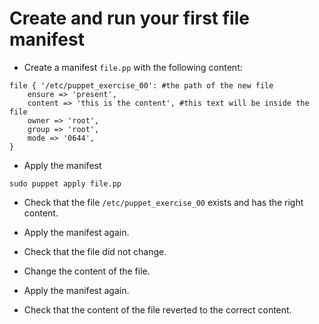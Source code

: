 Create and run your first file manifest
=======================================

* Create a manifest `file.pp` with the following content:

```puppet
file { '/etc/puppet_exercise_00': #the path of the new file
	ensure => 'present',
	content => 'this is the content', #this text will be inside the file
	owner => 'root',
	group => 'root',
	mode => '0644',
}
```

* Apply the manifest

```shell
sudo puppet apply file.pp
```

* Check that the file `/etc/puppet_exercise_00` exists and has the right content.

* Apply the manifest again.

* Check that the file did not change.

* Change the content of the file.

* Apply the manifest again.

* Check that the content of the file reverted to the correct content.
